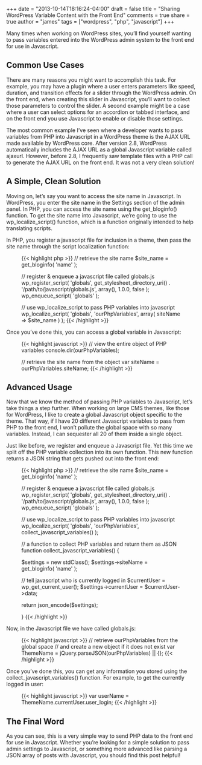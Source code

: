 +++
date = "2013-10-14T18:16:24-04:00"
draft = false
title = "Sharing WordPress Variable Content with the Front End"
comments = true
share = true
author = "james"
tags = ["wordpress", "php", "javascript"]
+++

Many times when working on WordPress sites, you’ll find yourself wanting to pass variables entered into the WordPress admin system to the front end for use in Javascript.

<!--more-->

## Common Use Cases

There are many reasons you might want to accomplish this task. For example, you may have a plugin where a user enters parameters like speed, duration, and transition effects for a slider through the WordPress admin. On the front end, when creating this slider in Javascript, you’ll want to collect those parameters to control the slider. A second example might be a case where a user can select options for an accordion or tabbed interface, and on the front end you use Javascript to enable or disable those settings.

The most common example I’ve seen where a developer wants to pass variables from PHP into Javascript in a WordPress theme is the AJAX URL made available by WordPress core. After version 2.8, WordPress automatically includes the AJAX URL as a global Javascript variable called ajaxurl. However, before 2.8, I frequently saw template files with a PHP call to generate the AJAX URL on the front end. It was not a very clean solution!

## A Simple, Clean Solution

Moving on, let’s say you want to access the site name in Javascript. In WordPress, you enter the site name in the Settings section of the admin panel. In PHP, you can access the site name using the get_bloginfo() function. To get the site name into Javascript, we’re going to use the wp_localize_script() function, which is a function originally intended to help translating scripts.

In PHP, you register a javascript file for inclusion in a theme, then pass the site name through the script localization function:

<figure class="code">
{{< highlight php >}}
// retrieve the site name
$site_name = get_bloginfo( 'name' );

// register & enqueue a javascript file called globals.js
wp_register_script( 'globals', get_stylesheet_directory_uri() . '/path/to/javascript/globals.js', array(), 1.0.0, false );
wp_enqueue_script( 'globals' );

// use wp_localize_script to pass PHP variables into javascript
wp_localize_script( 'globals', 'ourPhpVariables', array( siteName => $site_name ) );
{{< /highlight >}}
</figure>

Once you’ve done this, you can access a global variable in Javascript:

<figure class="code">
{{< highlight javascript >}}
// view the entire object of PHP variables
console.dir(ourPhpVariables);

// retrieve the site name from the object
var siteName = ourPhpVariables.siteName;
{{< /highlight >}}
</figure>

## Advanced Usage

Now that we know the method of passing PHP variables to Javascript, let’s take things a step further. When working on large CMS themes, like those for WordPress, I like to create a global Javascript object specific to the theme. That way, if I have 20 different Javascript variables to pass from PHP to the front end, I won’t pollute the global space with so many variables. Instead, I can sequester all 20 of them inside a single object.

Just like before, we register and enqueue a Javascript file. Yet this time we split off the PHP variable collection into its own function. This new function returns a JSON string that gets pushed out into the front end:

<figure class="code">
{{< highlight php >}}
// retrieve the site name
$site_name = get_bloginfo( 'name' );

// register & enqueue a javascript file called globals.js
wp_register_script( 'globals', get_stylesheet_directory_uri() . '/path/to/javascript/globals.js', array(), 1.0.0, false );
wp_enqueue_script( 'globals' );

// use wp_localize_script to pass PHP variables into javascript
wp_localize_script( 'globals', 'ourPhpVariables', collect_javascript_variables() );

// a function to collect PHP variables and return them as JSON
function collect_javascript_variables() {

  $settings = new stdClass();
  $settings->siteName = get_bloginfo( 'name' );

  // tell javascript who is currently logged in
  $currentUser = wp_get_current_user();
  $settings->currentUser = $currentUser->data;

  return json_encode($settings);

}
{{< /highlight >}}
</figure>

Now, in the Javascript file we have called globals.js:

<figure class="code">
{{< highlight javascript >}}
// retrieve ourPhpVariables from the global space
// and create a new object if it does not exist
var ThemeName = jQuery.parseJSON(ourPhpVariables) || {};
{{< /highlight >}}
</figure>

Once you’ve done this, you can get any information you stored using the collect_javascript_variables() function. For example, to get the currently logged in user:

<figure class="code">
{{< highlight javascript >}}
var userName = ThemeName.currentUser.user_login;
{{< /highlight >}}
</figure>

## The Final Word

As you can see, this is a very simple way to send PHP data to the front end for use in Javascript. Whether you’re looking for a simple solution to pass admin settings to Javascript, or something more advanced like parsing a JSON array of posts with Javascript, you should find this post helpful!
